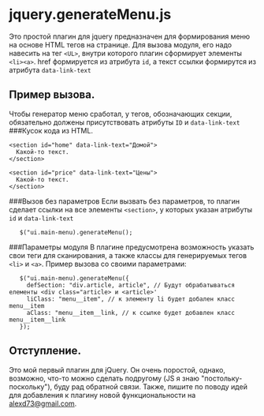 # jquery.generateMenu.js
Это простой плагин для jquery предназначен для формирования меню на основе HTML тегов на странице. Для вызова модуля,
его надо навесить на тег ` <UL> `, внутри которого плагин сформирует элементы `<li><a>`. href формируется из атрибута
`id`, а текст ссылки формирутся из атрибута `data-link-text`
## Пример вызова.
Чтобы генератор меню сработал, у тегов, обозначающих секции, обязательно должены присутствовать
атрибуты `ID` и `data-link-text`
###Кусок кода из HTML.
```
<section id="home" data-link-text="Домой">
  Какой-то текст.
</section>

<section id="price" data-link-text="Цены">
  Какой-то текст.
</section>

```
###Вызов без параметров
Если вызвать без параметров, то плагин сделает ссылки на все элементы `<section>`, у которых указан атрибуты `id` и
`data-link-text`
 ```
	$("ui.main-menu).generateMenu();
 ```
###Параметры модуля
В плагине предусмотрена возможность указать свои теги для сканирования, а также классы для генерируемых тегов `<li>` и
`<a>`.
Пример вызова со своими параметрами:
 ```
	$("ui.main-menu).generateMenu({
	  defSection: "div.article, article", // Будут обрабатываться елементы <div class="article> и <article>'
	  liClass: "menu__item", // к элементу li будет добален класс menu__item
	  aClass: "menu__item__link, // к ссылке будет добавлен класс menu__item__link
	});
 ```
## Отступление.
Это мой первый плагин для jQuery. Он очень поростой, однако, возможно, что-то можно сделать подругому (JS я знаю
"постольку-поскольку"), буду рад обратной связи. Также, пишите по поводу идей для добавления к плагину новой
функциональности на alexd73@gmail.com.
